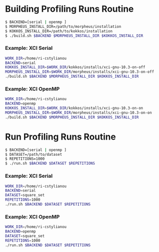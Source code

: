 # Building Profiling Runs Routine

```sh
$ BACKEND=[serial | openmp ]
$ MORPHEUS_INSTALL_DIR=/path/to/morpheus/installation
$ KOKKOS_INSTALL_DIR=/path/to/kokkos/installation
$ ./build.sh $BACKEND $MORPHEUS_INSTALL_DIR $KOKKOS_INSTALL_DIR
```

### Example: XCI Serial
```sh
WORK_DIR=/home/ri-cstylianou
BACKEND=serial
KOKKOS_INSTALL_DIR=$WORK_DIR/kokkos/installs/xci-gnu-10.3-on-off
MORPHEUS_INSTALL_DIR=$WORK_DIR/morpheus/installs/xci-gnu-10.3-on-off
./build.sh $BACKEND $MORPHEUS_INSTALL_DIR $KOKKOS_INSTALL_DIR
```

### Example: XCI OpenMP
```sh
WORK_DIR=/home/ri-cstylianou
BACKEND=openmp
KOKKOS_INSTALL_DIR=$WORK_DIR/kokkos/installs/xci-gnu-10.3-on-on
MORPHEUS_INSTALL_DIR=$WORK_DIR/morpheus/installs/xci-gnu-10.3-on-on
./build.sh $BACKEND $MORPHEUS_INSTALL_DIR $KOKKOS_INSTALL_DIR
```

# Run Profiling Runs Routine

```sh
$ BACKEND=[serial | openmp ]
$ DATASET=/path/to/dataset
$ REPETITIONS=1000
$ ./run.sh $BACKEND $DATASET $REPETITIONS
```

### Example: XCI Serial
```sh
WORK_DIR=/home/ri-cstylianou
BACKEND=serial
DATASET=square_set
REPETITIONS=1000
./run.sh $BACKEND $DATASET $REPETITIONS
```

### Example: XCI OpenMP
```sh
WORK_DIR=/home/ri-cstylianou
BACKEND=openmp
DATASET=square_set
REPETITIONS=1000
./run.sh $BACKEND $DATASET $REPETITIONS
```
